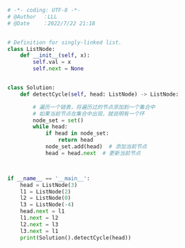 
<BlogInfo id="1045" title="141.环形链表 II" author="白日梦想猿" pv=0 read_times=0 pre_cost_time=0分40秒 category="leetcode" tag_list="['leetcode']" create_time="2022.07.22 21:18:09" update_time="2022.07.22 22:41:22" />

```python
# -*- coding: UTF-8 -*-                            
# @Author  ：LLL                         
# @Date    ：2022/7/22 21:18  


# Definition for singly-linked list.
class ListNode:
    def __init__(self, x):
        self.val = x
        self.next = None


class Solution:
    def detectCycle(self, head: ListNode) -> ListNode:

        # 遍历一个链表，将遍历过的节点添加到一个集合中
        # 如果当前节点在集合中出现，就说明有一个环
        node_set = set()
        while head:
            if head in node_set:
                return head
            node_set.add(head)  # 添加当前节点
            head = head.next  # 更新当前节点



if __name__ == '__main__':
    head = ListNode(3)
    l1 = ListNode(2)
    l2 = ListNode(0)
    l3 = ListNode(-4)
    head.next = l1
    l1.next = l2
    l2.next = l3
    l3.next = l1
    print(Solution().detectCycle(head))

```

